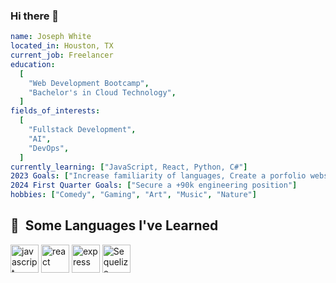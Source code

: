 ### Hi there 👋

<!--
**Joseph-WhiteSWE/Joseph-WhiteSWE** is a ✨ _special_ ✨ repository because its `README.md` (this file) appears on your GitHub profile.

Here are some ideas to get you started:

- 🔭 I’m currently working on ...
- 🌱 I’m currently learning ...
- 👯 I’m looking to collaborate on ...
- 🤔 I’m looking for help with ...
- 💬 Ask me about ...
- 📫 How to reach me: ...
- 😄 Pronouns: ...
- ⚡ Fun fact: ...
-->

```yaml
name: Joseph White
located_in: Houston, TX
current_job: Freelancer
education:
  [
    "Web Development Bootcamp",
    "Bachelor's in Cloud Technology",
  ]
fields_of_interests:
  [
    "Fullstack Development",
    "AI",
    "DevOps",
  ]
currently_learning: ["JavaScript, React, Python, C#"]
2023 Goals: ["Increase familiarity of languages, Create a porfolio website, Create a mobile app"]
2024 First Quarter Goals: ["Secure a +90k engineering position"]
hobbies: ["Comedy", "Gaming", "Art", "Music", "Nature"]
```

<h2> 🧠 &nbsp;Some Languages I've Learned</h2>
<p align="left">
<img src="https://cdn.jsdelivr.net/gh/devicons/devicon/icons/javascript/javascript-original.svg" alt="javascript" width="45" height="45"/>
<img src="https://cdn.jsdelivr.net/gh/devicons/devicon/icons/react/react-original.svg" alt="react" width="45" height="45"/>
<img src="https://cdn.jsdelivr.net/gh/devicons/devicon/icons/express/express-original-wordmark.svg" alt="express" width="45" height="45" color="white"/>
<img src="https://cdn.jsdelivr.net/gh/devicons/devicon/icons/sequelize/sequelize-original.svg" alt="Sequelize" width="45" height="45"/>
</p>
